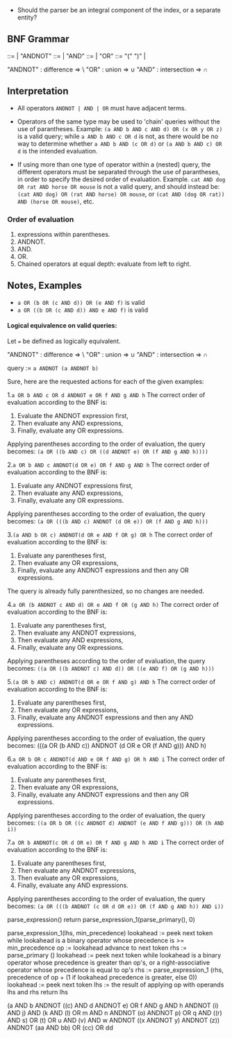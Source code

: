
* Should the parser be an integral component of the index, or a separate entity?

## BNF Grammar
<query>   ::=  <andterm> | <andterm> "ANDNOT" <query>
<andterm> ::=  <orterm> | <orterm> "AND" <andterm>
<orterm>  ::=  <term> | <term> "OR" <orterm>
<term>    ::=  "(" <query> ")" | <word>

"ANDNOT" : difference   => <term> \ <term>
"OR"     : union        => <term> ∪ <term>
"AND"    : intersection => <term> ∩ <term>


## Interpretation
* All operators `ANDNOT | AND | OR` must have adjacent terms.

* Operators of the same type may be used to 'chain' queries without the use of parantheses.
  Example: `(a AND b AND c AND d) OR (x OR y OR z)` is a valid query; while `a AND b AND c OR d` is not,
  as there would be no way to determine whether `a AND b AND (c OR d)` or `(a AND b AND c) OR d` is the intended evaluation.

* If using more than one type of operator within a (nested) query, the different operators must be separated through the use 
  of parantheses, in order to specify the desired order of evaluation.
  Example. `cat AND dog OR rat AND horse OR mouse` is not a valid query, and should instead be:
  `(cat AND dog) OR (rat AND horse) OR mouse`, or `(cat AND (dog OR rat)) AND (horse OR mouse)`, etc.

### Order of evaluation
1. expressions within parentheses.
2. ANDNOT.
3. AND.
4. OR.
5. Chained operators at equal depth: evaluate from left to right.


## Notes, Examples
* `a OR (b OR (c AND d)) OR (e AND f)` is valid
* `a OR ((b OR (c AND d)) AND e AND f)` is valid


#### Logical equivalence on valid queries:  
Let `=` be defined as logically equivalent.  

"ANDNOT" : difference   => <term> \ <term>
"OR"     : union        => <term> ∪ <term>
"AND"    : intersection => <term> ∩ <term>

query := `a ANDNOT (a ANDNOT b)`


Sure, here are the requested actions for each of the given examples:

1.`a OR b AND c OR d ANDNOT e OR f AND g AND h`
  The correct order of evaluation according to the BNF is: 
  1) Evaluate the ANDNOT expression first, 
  2) Then evaluate any AND expressions, 
  3) Finally, evaluate any OR expressions.

  Applying parentheses according to the order of evaluation, the query becomes:
  `(a OR ((b AND c) OR ((d ANDNOT e) OR (f AND g AND h))))`

2.`a OR b AND c ANDNOT(d OR e) OR f AND g AND h`
  The correct order of evaluation according to the BNF is:
  1) Evaluate any ANDNOT expressions first,
  2) Then evaluate any AND expressions,
  3) Finally, evaluate any OR expressions.

  Applying parentheses according to the order of evaluation, the query becomes:
  `(a OR (((b AND c) ANDNOT (d OR e)) OR (f AND g AND h)))`

3.`(a AND b OR c) ANDNOT(d OR e AND f OR g) OR h`
  The correct order of evaluation according to the BNF is:
  1) Evaluate any parentheses first,
  2) Then evaluate any OR expressions,
  3) Finally, evaluate any ANDNOT expressions and then any OR expressions.

  The query is already fully parenthesized, so no changes are needed.

4.`a OR (b ANDNOT c AND d) OR e AND f OR (g AND h)`
  The correct order of evaluation according to the BNF is:
  1) Evaluate any parentheses first,
  2) Then evaluate any ANDNOT expressions,
  3) Then evaluate any AND expressions, 
  4) Finally, evaluate any OR expressions.

  Applying parentheses according to the order of evaluation, the query becomes:
  `((a OR ((b ANDNOT c) AND d)) OR ((e AND f) OR (g AND h)))`

5.`(a OR b AND c) ANDNOT(d OR e OR f AND g) AND h`
  The correct order of evaluation according to the BNF is:
  1) Evaluate any parentheses first,
  2) Then evaluate any OR expressions,
  3) Finally, evaluate any ANDNOT expressions and then any AND expressions.

  Applying parentheses according to the order of evaluation, the query becomes:
  (((a OR (b AND c)) ANDNOT (d OR e OR (f AND g))) AND h)

6.`a OR b OR c ANDNOT(d AND e OR f AND g) OR h AND i`
  The correct order of evaluation according to the BNF is:
  1) Evaluate any parentheses first,
  2) Then evaluate any OR expressions,
  3) Finally, evaluate any ANDNOT expressions and then any OR expressions.

  Applying parentheses according to the order of evaluation, the query becomes:
  `((a OR b OR ((c ANDNOT d) ANDNOT (e AND f AND g))) OR (h AND i))`

7.`a OR b ANDNOT(c OR d OR e) OR f AND g AND h AND i`
  The correct order of evaluation according to the BNF is:
  1) Evaluate any parentheses first,
  2) Then evaluate any ANDNOT expressions,
  3) Then evaluate any OR expressions,
  4) Finally, evaluate any AND expressions.

  Applying parentheses according to the order of evaluation, the query becomes:
  `(a OR (((b ANDNOT (c OR d OR e)) OR (f AND g AND h)) AND i))`


parse_expression()
    return parse_expression_1(parse_primary(), 0)

parse_expression_1(lhs, min_precedence)
    lookahead := peek next token
    while lookahead is a binary operator whose precedence is >= min_precedence
        op := lookahead
        advance to next token
        rhs := parse_primary ()
        lookahead := peek next token
        while lookahead is a binary operator whose precedence is greater
                 than op's, or a right-associative operator
                 whose precedence is equal to op's
            rhs := parse_expression_1 (rhs, precedence of op + (1 if lookahead precedence is greater, else 0))
            lookahead := peek next token
        lhs := the result of applying op with operands lhs and rhs
    return lhs



(a AND b ANDNOT ((c) AND d ANDNOT e) OR f AND g AND h ANDNOT (i) AND j) AND (k AND (l) OR m AND n ANDNOT (o) ANDNOT p) OR q AND ((r) AND s) OR (t) OR u AND (v) AND w ANDNOT ((x ANDNOT y) ANDNOT (z)) ANDNOT (aa AND bb) OR (cc) OR dd
